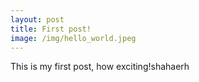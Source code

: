 ```yaml
---
layout: post
title: First post!
image: /img/hello_world.jpeg
---
```


This is my first post, how exciting!shahaerh
